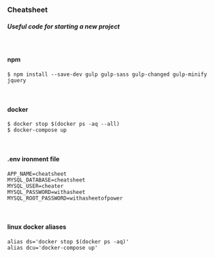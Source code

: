 ### Cheatsheet

##### Useful code for starting a new project

&nbsp;
#### npm
```
$ npm install --save-dev gulp gulp-sass gulp-changed gulp-minify jquery
```

&nbsp;
#### docker
```
$ docker stop $(docker ps -aq --all)
$ docker-compose up
```

&nbsp;
#### .env ironment file
```
APP_NAME=cheatsheet
MYSQL_DATABASE=cheatsheet
MYSQL_USER=cheater
MYSQL_PASSWORD=withasheet
MYSQL_ROOT_PASSWORD=withasheetofpower
```

&nbsp;
#### linux docker aliases
```
alias ds='docker stop $(docker ps -aq)'
alias dcu='docker-compose up'
```
